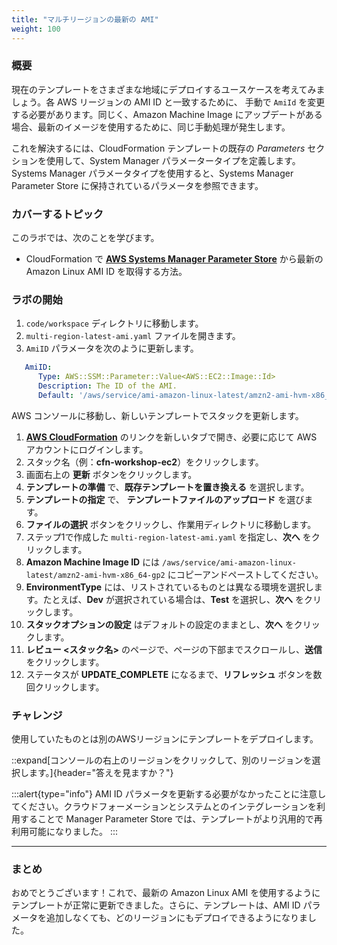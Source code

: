 ```yaml
---
title: "マルチリージョンの最新の AMI"
weight: 100
---
```


### 概要
現在のテンプレートをさまざまな地域にデプロイするユースケースを考えてみましょう。各 AWS リージョンの AMI ID と一致するために、 手動で `AmiId` を変更する必要があります。同じく、Amazon Machine Image にアップデートがある場合、最新のイメージを使用するために、同じ手動処理が発生します。

これを解決するには、CloudFormation テンプレートの既存の _Parameters_ セクションを使用して、System Manager パラメータータイプを定義します。Systems Manager パラメータタイプを使用すると、Systems Manager Parameter Store に保持されているパラメータを参照できます。

### カバーするトピック
このラボでは、次のことを学びます。

+ CloudFormation で **[AWS Systems Manager Parameter Store](https://aws.amazon.com/jp/blogs/news/query-for-the-latest-amazon-linux-ami-ids-using-aws-systems-manager-parameter-store/)** から最新の Amazon Linux AMI ID を取得する方法。

### ラボの開始

1. `code/workspace` ディレクトリに移動します。
1. `multi-region-latest-ami.yaml` ファイルを開きます。
1. `AmiID` パラメータを次のように更新します。

```yaml
   AmiID:
      Type: AWS::SSM::Parameter::Value<AWS::EC2::Image::Id>
      Description: The ID of the AMI.
      Default: '/aws/service/ami-amazon-linux-latest/amzn2-ami-hvm-x86_64-gp2'
```

AWS コンソールに移動し、新しいテンプレートでスタックを更新します。

1. **[AWS CloudFormation](https://console.aws.amazon.com/cloudformation)** のリンクを新しいタブで開き、必要に応じて AWS アカウントにログインします。
1. スタック名（例：**cfn-workshop-ec2**）をクリックします。
1. 画面右上の **更新** ボタンをクリックします。
1. **テンプレートの準備** で、**既存テンプレートを置き換える** を選択します。
1. **テンプレートの指定** で、 **テンプレートファイルのアップロード** を選びます。
1. **ファイルの選択** ボタンをクリックし、作業用ディレクトリに移動します。
1. ステップ1で作成した `multi-region-latest-ami.yaml` を指定し、**次へ** をクリックします。
1. **Amazon Machine Image ID** には `/aws/service/ami-amazon-linux-latest/amzn2-ami-hvm-x86_64-gp2` にコピーアンドペーストしてください。
1. **EnvironmentType** には、リストされているものとは異なる環境を選択します。たとえば、**Dev** が選択されている場合は、**Test** を選択し、**次へ** をクリックします。
1. **スタックオプションの設定** はデフォルトの設定のままとし、**次へ** をクリックします。
1. **レビュー <スタック名>** のページで、ページの下部までスクロールし、**送信** をクリックします。
1. ステータスが **UPDATE_COMPLETE** になるまで、**リフレッシュ** ボタンを数回クリックします。

### チャレンジ
使用していたものとは別のAWSリージョンにテンプレートをデプロイします。

::expand[コンソールの右上のリージョンをクリックして、別のリージョンを選択します。]{header="答えを見ますか？"}

:::alert{type="info"}
AMI ID パラメータを更新する必要がなかったことに注意してください。クラウドフォーメーションとシステムとのインテグレーションを利用することで
Manager Parameter Store では、テンプレートがより汎用的で再利用可能になりました。
:::

---
### まとめ

おめでとうございます！これで、最新の Amazon Linux AMI を使用するようにテンプレートが正常に更新できました。さらに、テンプレートは、AMI ID パラメータを追加しなくても、どのリージョンにもデプロイできるようになりました。
